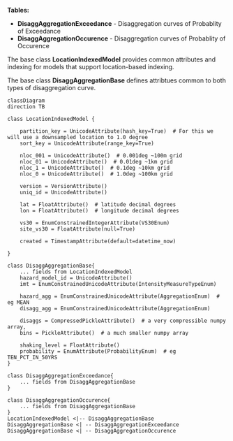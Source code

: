 **Tables:**

 - **DisaggAggregationExceedance** - Disaggregation curves of Probablity of Exceedance
 - **DisaggAggregationOccurence** - Disaggregation curves of Probablity of Occurence

The base class **LocationIndexedModel** provides common attributes and indexing for models that support location-based indexing.

The base class **DisaggAggregationBase** defines attribtues common to both types of disaggregation curve.

```mermaid
classDiagram
direction TB

class LocationIndexedModel {

    partition_key = UnicodeAttribute(hash_key=True)  # For this we will use a downsampled location to 1.0 degree
    sort_key = UnicodeAttribute(range_key=True)

    nloc_001 = UnicodeAttribute()  # 0.001deg ~100m grid
    nloc_01 = UnicodeAttribute()  # 0.01deg ~1km grid
    nloc_1 = UnicodeAttribute()  # 0.1deg ~10km grid
    nloc_0 = UnicodeAttribute()  # 1.0deg ~100km grid

    version = VersionAttribute()
    uniq_id = UnicodeAttribute()

    lat = FloatAttribute()  # latitude decimal degrees
    lon = FloatAttribute()  # longitude decimal degrees
    
    vs30 = EnumConstrainedIntegerAttribute(VS30Enum)
    site_vs30 = FloatAttribute(null=True)

    created = TimestampAttribute(default=datetime_now)

}

class DisaggAggregationBase{
    ... fields from LocationIndexedModel
    hazard_model_id = UnicodeAttribute()
    imt = EnumConstrainedUnicodeAttribute(IntensityMeasureTypeEnum)

    hazard_agg = EnumConstrainedUnicodeAttribute(AggregationEnum)  # eg MEAN
    disagg_agg = EnumConstrainedUnicodeAttribute(AggregationEnum)

    disaggs = CompressedPickleAttribute()  # a very compressible numpy array,
    bins = PickleAttribute()  # a much smaller numpy array

    shaking_level = FloatAttribute()
    probability = EnumAttribute(ProbabilityEnum)  # eg TEN_PCT_IN_50YRS
}

class DisaggAggregationExceedance{
    ... fields from DisaggAggregationBase
}

class DisaggAggregationOccurence{
    ... fields from DisaggAggregationBase
}
LocationIndexedModel <|-- DisaggAggregationBase
DisaggAggregationBase <| -- DisaggAggregationExceedance
DisaggAggregationBase <| -- DisaggAggregationOccurence
```

